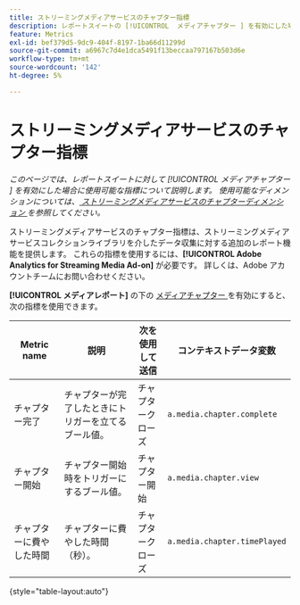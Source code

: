 ```yaml
---
title: ストリーミングメディアサービスのチャプター指標
description: レポートスイートの [!UICONTROL  メディアチャプター ] を有効にした場合に使用可能な指標です。
feature: Metrics
exl-id: bef379d5-9dc9-404f-8197-1ba66d11299d
source-git-commit: a6967c7d4e1dca5491f13beccaa797167b503d6e
workflow-type: tm+mt
source-wordcount: '142'
ht-degree: 5%

---
```


# ストリーミングメディアサービスのチャプター指標

*このページでは、レポートスイートに対して [!UICONTROL  メディアチャプター ] を有効にした場合に使用可能な指標について説明します。 使用可能なディメンションについては、[ ストリーミングメディアサービスのチャプターディメンション ](../dimensions/sm-chapters.md) を参照してください。*

ストリーミングメディアサービスのチャプター指標は、ストリーミングメディアサービスコレクションライブラリを介したデータ収集に対する追加のレポート機能を提供します。 これらの指標を使用するには、**[!UICONTROL Adobe Analytics for Streaming Media Ad-on]** が必要です。 詳しくは、Adobe アカウントチームにお問い合わせください。

**[!UICONTROL メディアレポート]** の下の [ メディアチャプター ](/help/admin/tools/manage-rs/edit-settings/media-management.md) を有効にすると、次の指標を使用できます。

| Metric name | 説明 | 次を使用して送信 | コンテキストデータ変数 |
| --- | --- | --- | --- |
| チャプター完了 | チャプターが完了したときにトリガーを立てるブール値。 | チャプタークローズ | `a.media.chapter.complete` |
| チャプター開始 | チャプター開始時をトリガーにするブール値。 | チャプター開始 | `a.media.chapter.view` |
| チャプターに費やした時間 | チャプターに費やした時間（秒）。 | チャプタークローズ | `a.media.chapter.timePlayed` |

{style="table-layout:auto"}

